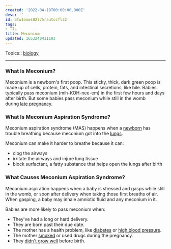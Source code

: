```yaml
---
created: '2022-04-19T00:00:00.000Z'
desc: ''
id: 3fw1oows02l75rautccfl32
tags:
- TIL
title: Meconium
updated: 1653240411193
---
```

   
Topics::  [biology](../topics/biology.md)   
   
   
---   
   
### What Is Meconium?   
   
Meconium is a newborn's first poop. This sticky, thick, dark green poop is made up of cells, protein, fats, and intestinal secretions, like bile. Babies typically pass meconium (mih-KOH-nee-em) in the first few hours and days after birth. But some babies pass meconium while still in the womb during [late pregnancy](https://kidshealth.org/en/parents/pregnancy-calendar-intro.html).   
   
### What Is Meconium Aspiration Syndrome?   
   
Meconium aspiration syndrome (MAS) happens when a [newborn](https://kidshealth.org/en/parents/checkup-hospital.html) has trouble breathing because meconium got into the [lungs](https://kidshealth.org/en/parents/lungs.html).   
   
Meconium can make it harder to breathe because it can:   
   
   
- clog the airways   
- irritate the airways and injure lung tissue   
- block surfactant, a fatty substance that helps open the lungs after birth   
   
### What Causes Meconium Aspiration Syndrome?   
   
Meconium aspiration happens when a baby is stressed and gasps while still in the womb, or soon after delivery when taking those first breaths of air. When gasping, a baby may inhale amniotic fluid and any meconium in it.   
   
Babies are more likely to pass meconium when:   
   
   
- They've had a long or hard delivery.   
- They are born past their due date.   
- The mother has a health problem, like [diabetes](https://kidshealth.org/en/parents/gestational-diabetes.html) or [high blood pressure](https://kidshealth.org/en/parents/hypertension.html).   
- The mother [smoked](https://kidshealth.org/en/parents/preg-smoking.html) or used drugs during the pregnancy.   
- They [didn't grow well](https://kidshealth.org/en/parents/iugr.html) before birth.